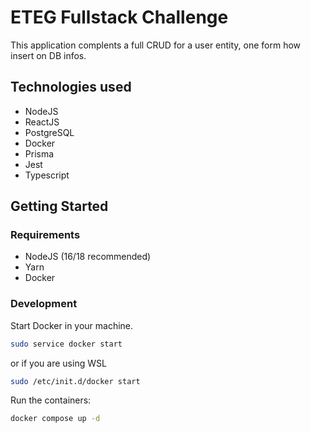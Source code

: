 # ETEG Fullstack Challenge 

This application complents a full CRUD for a user entity, one form how insert on DB infos.

## Technologies used
- NodeJS
- ReactJS
- PostgreSQL
- Docker
- Prisma
- Jest
- Typescript
## Getting Started

### Requirements

- NodeJS (16/18 recommended)
- Yarn
- Docker


### Development

Start Docker in your machine.

```bash
sudo service docker start
```

or if you are using WSL

```bash
sudo /etc/init.d/docker start
```
Run the containers:
```bash
docker compose up -d
```
